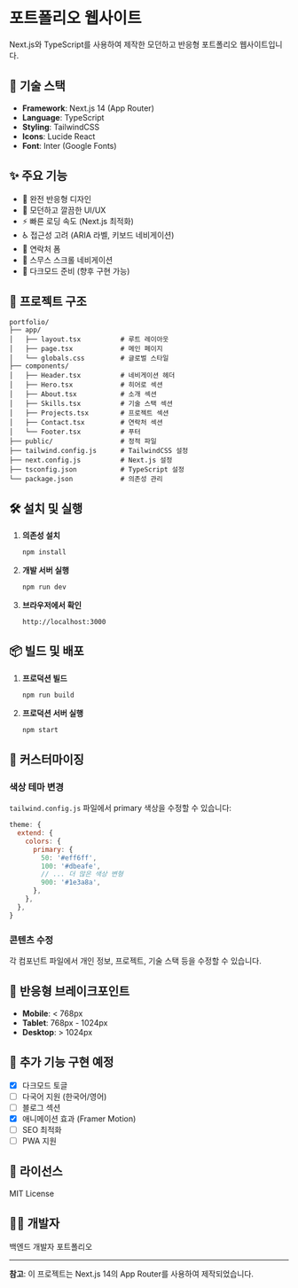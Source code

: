 # 포트폴리오 웹사이트

Next.js와 TypeScript를 사용하여 제작한 모던하고 반응형 포트폴리오 웹사이트입니다.

## 🚀 기술 스택

- **Framework**: Next.js 14 (App Router)
- **Language**: TypeScript
- **Styling**: TailwindCSS
- **Icons**: Lucide React
- **Font**: Inter (Google Fonts)

## ✨ 주요 기능

- 📱 완전 반응형 디자인
- 🎨 모던하고 깔끔한 UI/UX
- ⚡ 빠른 로딩 속도 (Next.js 최적화)
- ♿ 접근성 고려 (ARIA 라벨, 키보드 네비게이션)
- 📧 연락처 폼
- 🎯 스무스 스크롤 네비게이션
- 🌙 다크모드 준비 (향후 구현 가능)

## 📁 프로젝트 구조

```
portfolio/
├── app/
│   ├── layout.tsx          # 루트 레이아웃
│   ├── page.tsx            # 메인 페이지
│   └── globals.css         # 글로벌 스타일
├── components/
│   ├── Header.tsx          # 네비게이션 헤더
│   ├── Hero.tsx            # 히어로 섹션
│   ├── About.tsx           # 소개 섹션
│   ├── Skills.tsx          # 기술 스택 섹션
│   ├── Projects.tsx        # 프로젝트 섹션
│   ├── Contact.tsx         # 연락처 섹션
│   └── Footer.tsx          # 푸터
├── public/                 # 정적 파일
├── tailwind.config.js      # TailwindCSS 설정
├── next.config.js          # Next.js 설정
├── tsconfig.json           # TypeScript 설정
└── package.json            # 의존성 관리
```

## 🛠️ 설치 및 실행

1. **의존성 설치**
   ```bash
   npm install
   ```

2. **개발 서버 실행**
   ```bash
   npm run dev
   ```

3. **브라우저에서 확인**
   ```
   http://localhost:3000
   ```

## 📦 빌드 및 배포

1. **프로덕션 빌드**
   ```bash
   npm run build
   ```

2. **프로덕션 서버 실행**
   ```bash
   npm start
   ```

## 🎨 커스터마이징

### 색상 테마 변경
`tailwind.config.js` 파일에서 primary 색상을 수정할 수 있습니다:

```javascript
theme: {
  extend: {
    colors: {
      primary: {
        50: '#eff6ff',
        100: '#dbeafe',
        // ... 더 많은 색상 변형
        900: '#1e3a8a',
      },
    },
  },
}
```

### 콘텐츠 수정
각 컴포넌트 파일에서 개인 정보, 프로젝트, 기술 스택 등을 수정할 수 있습니다.

## 📱 반응형 브레이크포인트

- **Mobile**: < 768px
- **Tablet**: 768px - 1024px
- **Desktop**: > 1024px

## 🔧 추가 기능 구현 예정

- [x] 다크모드 토글
- [ ] 다국어 지원 (한국어/영어)
- [ ] 블로그 섹션
- [x] 애니메이션 효과 (Framer Motion)
- [ ] SEO 최적화
- [ ] PWA 지원

## 📄 라이선스

MIT License

## 👨‍💻 개발자

백엔드 개발자 포트폴리오

---

**참고**: 이 프로젝트는 Next.js 14의 App Router를 사용하여 제작되었습니다.
